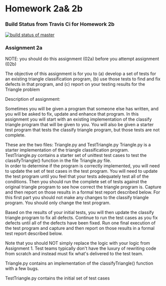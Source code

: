 # Homework 2a& 2b

### Build Status from Travis Ci for Homework 2b
[![build status of master](https://travis-ci.com/BriannaPGarland/Brianna-Garland-SSW56.svg?branch=master)](https://travis-ci.com/BriannaPGarland/Brianna-Garland-SSW56)

### Assignment 2a 
NOTE:  you should do this assignment (02a) before you attempt assignment (02b)

The objective of this assignment is for you to (a) develop a set of tests for an existing triangle classification program, (b) use those tests to find and fix defects in that program, and (c) report on your testing results for the Triangle problem

Description of assignment:

Sometimes you will be given a program that someone else has written, and you will be asked to fix, update and enhance that program.   In this assignment you will start with an existing implementation of the classify triangle program that will be given to you.   You will also be given a starter test program that tests the classify triangle program, but those tests are not complete.  

These are the two files:  Triangle.py and TestTriangle.py
Triangle.py is a starter implementation of the triangle classification program.  
TestTriangle.py  contains a starter set of unittest test cases to test the classifyTriangle() function in the file Triangle.py file.   
In order to determine if the program is correctly implemented, you will need to update the set of test cases in the test program.  You will need to update the test program until you feel that your tests adequately test all of the conditions.   Then you should run the complete set of tests against the original triangle program to see how correct the triangle program is.    Capture and then report on those results in a formal test report described below.   For this first part you should not make any changes to the classify triangle program.  You should only change the test program.

Based on the results of your initial tests, you will then update the classify triangle program to fix all defects.  Continue to run the test cases as you fix defects until all of the defects have been fixed.   Run one final execution of the test program and capture and then report on those results in a formal test report described below.   

Note that you should NOT simply replace the logic with your logic from Assignment 1.  Test teams typically don't have the luxury of rewriting code from scratch and instead must fix what's delivered to the test team.   

 Triangle.py contains an implementation of the classifyTriangle() function with a few bugs.  

TestTriangle.py contains the initial set of test cases
